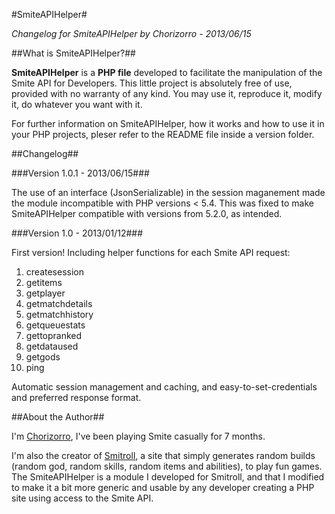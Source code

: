 #SmiteAPIHelper#


_Changelog for SmiteAPIHelper_
_by Chorizorro - 2013/06/15_


##What is SmiteAPIHelper?##

__SmiteAPIHelper__ is a __PHP file__ developed to facilitate the manipulation of the Smite API for Developers.
This little project is absolutely free of use, provided with no warranty of any kind. You may use it, reproduce it, modify it, do whatever you want with it.

For further information on SmiteAPIHelper, how it works and how to use it in your PHP projects, pleser refer to the README file inside a version folder.

 
##Changelog##

###Version 1.0.1 - 2013/06/15###

The use of an interface (JsonSerializable) in the session maganement made the module incompatible with PHP versions < 5.4.
This was fixed to make SmiteAPIHelper compatible with versions from 5.2.0, as intended.


###Version 1.0 - 2013/01/12###

First version!
Including helper functions for each Smite API request:

1.	createsession
2.	getitems
3.	getplayer
4.	getmatchdetails
5.	getmatchhistory
6.	getqueuestats
7.	gettopranked
8.	getdataused
9.	getgods
10.	ping

Automatic session management and caching, and easy-to-set-credentials and preferred response format.


##About the Author##

I'm [Chorizorro](http://account.hirezstudios.com/smitegame/stats.aspx?player=Chorizorro "Chorizorro's player profile"), I've been playing Smite casually for 7 months.

I'm also the creator of [Smitroll](http://smitroll.com "Visit Smitroll"), a site that simply generates random builds (random god, random skills, random items and abilities), to play fun games.
The SmiteAPIHelper is a module I developed for Smitroll, and that I modified to make it a bit more generic and usable by any developer creating a PHP site using access to the Smite API.